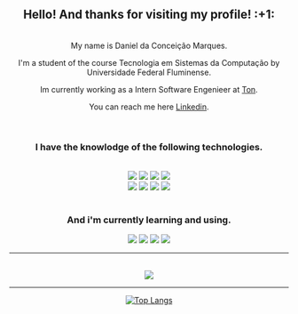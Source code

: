 
<div align="center">
 <h2>Hello! And thanks for visiting my profile! :+1: </h2>
 <br>
 My name is Daniel da Conceição Marques.
 <p>I'm a student of the course Tecnologia em Sistemas da Computação by Universidade Federal Fluminense.</p>
 <p>Im currently working as a Intern Software Engenieer at <a href="https://www.ton.com.br/">Ton</a>.</p>
 <p>You can reach me here <a href="https://www.linkedin.com/in/daniel-marque-dev/">Linkedin</a>.</p>
  <br>
 <h3>I have the knowlodge of the following technologies.</h3>
 <br>
<div>
  <img src="https://img.shields.io/badge/Amazon_AWS_lambda-%23232F3E?logo=amazon-aws&logoColor=white&style=flat-square"/>  
  <img src="https://img.shields.io/badge/Node.js-%2343853D?&logo=node.js&logoColor=white&style=flat-square"/>  
  <img src="https://img.shields.io/badge/Terraform-%23623CE4?logo=terraform&logoColor=white&style=flat-square"/>
  <img src="https://img.shields.io/badge/GitHub_Actions-%232088FF?&logo=github-actions&logoColor=white&style=flat-square"/>  
  <br>
  
  <img src="https://img.shields.io/badge/TypeScript-%23007ACC?&logo=typescript&logoColor=white&style=flat-square"/>
  <img src="https://img.shields.io/badge/GitHub-%23181717?&logo=github&logoColor=white&style=flat-square"/>
  <img src="https://img.shields.io/badge/Ubuntu-E95420?style=for-the-badge&logo=ubuntu&logoColor=white&style=flat-square">
  <img src="https://img.shields.io/badge/MySQL-00000F?style=for-the-badge&logo=mysql&logoColor=white&style=flat-square">
<div>
<br>
<div>
  <h3>And i'm currently learning and using.</h3> 
  
<div>
<div>
  <img src="https://img.shields.io/badge/Node.js-%2343853D?&logo=node.js&logoColor=white&style=flat-square"/>
  <img src="https://img.shields.io/badge/Jest-%23C21325?&logo=jest&logoColor=white&style=flat-square"/>
  <img src="https://img.shields.io/badge/Amazon_AWS-232F3E?style=for-the-badge&logo=amazon-aws&logoColor=white&style=flat-square">
  <img src="https://img.shields.io/badge/Terraform-%23623CE4?logo=terraform&logoColor=white&style=flat-square"/>
<div>


<hr>

<br/><img src = "https://github-readme-stats.vercel.app/api?username=DanielMarquesz&show_icons=true&theme=dark&line_height=27&hide_border=true">

<hr>

[![Top Langs](https://github-readme-stats.vercel.app/api/top-langs/?username=DanielMarquesz&hide_border=true&theme=dark&show_icons=true)](https://github.com/anuraghazra/github-readme-stats)
</div>
